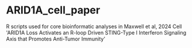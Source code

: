 # ARID1A_cell_paper
R scripts used for core bioinformatic analyses in Maxwell et al, 2024 Cell 'ARID1A Loss Activates an R-loop Driven STING-Type I Interferon Signaling Axis that Promotes Anti-Tumor Immunity'
